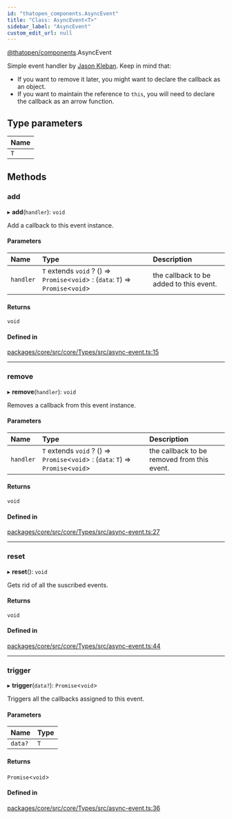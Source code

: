 ```yaml
---
id: "thatopen_components.AsyncEvent"
title: "Class: AsyncEvent<T>"
sidebar_label: "AsyncEvent"
custom_edit_url: null
---
```


[@thatopen/components](../modules/thatopen_components.md).AsyncEvent

Simple event handler by
[Jason Kleban](https://gist.github.com/JasonKleban/50cee44960c225ac1993c922563aa540).
Keep in mind that:
- If you want to remove it later, you might want to declare the callback as
an object.
- If you want to maintain the reference to `this`, you will need to declare
the callback as an arrow function.

## Type parameters

| Name |
| :------ |
| `T` |

## Methods

### add

▸ **add**(`handler`): `void`

Add a callback to this event instance.

#### Parameters

| Name | Type | Description |
| :------ | :------ | :------ |
| `handler` | `T` extends `void` ? () => `Promise`<`void`\> : (`data`: `T`) => `Promise`<`void`\> | the callback to be added to this event. |

#### Returns

`void`

#### Defined in

[packages/core/src/core/Types/src/async-event.ts:15](https://github.com/ThatOpen/engine_components/blob/630a314/packages/core/src/core/Types/src/async-event.ts#L15)

___

### remove

▸ **remove**(`handler`): `void`

Removes a callback from this event instance.

#### Parameters

| Name | Type | Description |
| :------ | :------ | :------ |
| `handler` | `T` extends `void` ? () => `Promise`<`void`\> : (`data`: `T`) => `Promise`<`void`\> | the callback to be removed from this event. |

#### Returns

`void`

#### Defined in

[packages/core/src/core/Types/src/async-event.ts:27](https://github.com/ThatOpen/engine_components/blob/630a314/packages/core/src/core/Types/src/async-event.ts#L27)

___

### reset

▸ **reset**(): `void`

Gets rid of all the suscribed events.

#### Returns

`void`

#### Defined in

[packages/core/src/core/Types/src/async-event.ts:44](https://github.com/ThatOpen/engine_components/blob/630a314/packages/core/src/core/Types/src/async-event.ts#L44)

___

### trigger

▸ **trigger**(`data?`): `Promise`<`void`\>

Triggers all the callbacks assigned to this event.

#### Parameters

| Name | Type |
| :------ | :------ |
| `data?` | `T` |

#### Returns

`Promise`<`void`\>

#### Defined in

[packages/core/src/core/Types/src/async-event.ts:36](https://github.com/ThatOpen/engine_components/blob/630a314/packages/core/src/core/Types/src/async-event.ts#L36)
